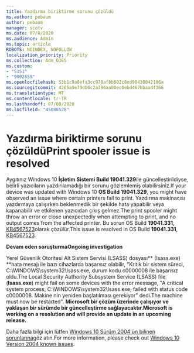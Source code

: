 ```yaml
---
title: Yazdırma biriktirme sorunu çözüldü
ms.author: pebaum
author: pebaum
manager: scotv
ms.date: 07/8/2020
ms.audience: Admin
ms.topic: article
ROBOTS: NOINDEX, NOFOLLOW
localization_priority: Priority
ms.collection: Adm_O365
ms.custom:
- "5151"
- "9002659"
ms.openlocfilehash: 53b1c9a8efa3cc978af8b602c8ed90430042186a
ms.sourcegitcommit: 4265a9e79db6c2a396aa80ec0ebd467bbaadf366
ms.translationtype: MT
ms.contentlocale: tr-TR
ms.lasthandoff: 07/08/2020
ms.locfileid: "45088528"
---
```

# <a name="print-spooler-issue-is-resolved"></a><span data-ttu-id="b9979-102">Yazdırma biriktirme sorunu çözüldü</span><span class="sxs-lookup"><span data-stu-id="b9979-102">Print spooler issue is resolved</span></span>

<span data-ttu-id="b9979-103">Aygıtınız Windows 10 **İşletim Sistemi Build 19041.329**ile güncelleştirildiyse, belirli yazıcıların yazdırılamadığı bir sorunu gözlemlemiş olabilirsiniz.</span><span class="sxs-lookup"><span data-stu-id="b9979-103">If your device was updated with Windows 10  **OS Build 19041.329**, you might have observed an issue where certain printers fail to print.</span></span> <span data-ttu-id="b9979-104">Yazdırma makinacısı yazdırmaya çalışırken beklenmedik bir şekilde hata yapabilir veya kapanabilir ve etkilenen yazıcıdan çıkış gelmez.</span><span class="sxs-lookup"><span data-stu-id="b9979-104">The print spooler might throw an error or close unexpectedly when attempting to print, and no output comes from the affected printer.</span></span> <span data-ttu-id="b9979-105">Bu sorun OS Build **19041.331,** [KB4567523](https://support.microsoft.com/help/4567523/windows-10-update-kb4567523)olarak çözülür.</span><span class="sxs-lookup"><span data-stu-id="b9979-105">This issue is resolved in OS Build  **19041.331**, [KB4567523](https://support.microsoft.com/help/4567523/windows-10-update-kb4567523).</span></span>  

<span data-ttu-id="b9979-106">**Devam eden soruşturma**</span><span class="sxs-lookup"><span data-stu-id="b9979-106">**Ongoing investigation**</span></span>

<span data-ttu-id="b9979-107">Yerel Güvenlik Otoritesi Alt Sistem Servisi (LSASS) dosyası\*\* (Isass.exe) \*\*hata mesajı ile bazı cihazlarda başarısız olabilir, "Kritik bir sistem süreci, C:\WINDOWS\system32\Isass.exe, durum kodu c0000008 ile başarısız oldu.</span><span class="sxs-lookup"><span data-stu-id="b9979-107">The Local Security Authority Subsystem Service (LSASS) file (**Isass.exe**) might fail on some devices with the error message, "A critical system process, C:\WINDOWS\system32\Isass.exe, failed with status code c0000008.</span></span> <span data-ttu-id="b9979-108">Makine nin yeniden başlatılması gerekiyor" dedi.</span><span class="sxs-lookup"><span data-stu-id="b9979-108">The machine must now be restarted".</span></span>  <span data-ttu-id="b9979-109">**Microsoft bir çözüm üzerinde çalışıyor ve yaklaşan bir sürümde bir güncelleştirme sağlayacaktır.**</span><span class="sxs-lookup"><span data-stu-id="b9979-109">**Microsoft is working on a resolution and will provide an update in an upcoming release.**</span></span>

<span data-ttu-id="b9979-110">Daha fazla bilgi için lütfen [Windows 10 Sürüm 2004'ün bilinen sorunlarına](https://docs.microsoft.com/windows/release-information/status-windows-10-2004#442msgdesc)göz atın.</span><span class="sxs-lookup"><span data-stu-id="b9979-110">For more information, please check out  [Windows 10 Version 2004 known issues](https://docs.microsoft.com/windows/release-information/status-windows-10-2004#442msgdesc).</span></span>